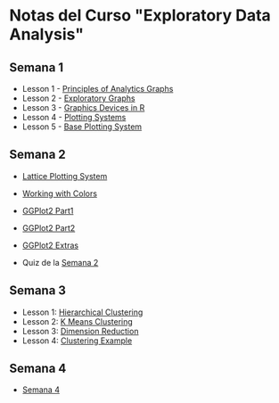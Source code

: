# Notas del Curso "Exploratory Data Analysis"

## Semana 1

- Lesson 1 - [Principles of Analytics Graphs](semana1/README.md#lesson-1---principles-of-analytics-graphs)
- Lesson 2 - [Exploratory Graphs](semana1/README.md#lesson-2---exploratory-graphs)
- Lesson 3 - [Graphics Devices in R](semana1/README.md#lesson-3---graphics-devices-in-r)
- Lesson 4 - [Plotting Systems](semana1/README.md#lesson-4---plotting-systems)
- Lesson 5 - [Base Plotting System](semana1/README.md#lesson-5---base-plotting-system)

## Semana 2

- [Lattice Plotting System](semana2/README.md#lattice-plotting-system)
- [Working with Colors](semana2/README.md#working-with-colors)
- [GGPlot2 Part1](semana2/README.md#ggplot2-part1)
- [GGPlot2 Part2](semana2/README.md#ggplot2-part2)
- [GGPlot2 Extras](semana2/README.md#ggplot2-extras)

- Quiz de la [Semana 2](semana2/semana2-quiz.md)

## Semana 3

- Lesson 1: [Hierarchical Clustering](semana3/README.md#lesson-1-hierarchical-clustering)
- Lesson 2: [K Means Clustering](semana3/README.md#lesson-2-k-means-clustering)
- Lesson 3: [Dimension Reduction](semana3/README.md#lesson-3-dimension-reduction)
- Lesson 4: [Clustering Example](semana3/README.md#lesson-4-clustering-example)

## Semana 4

- [Semana 4](semana4/README.md)
